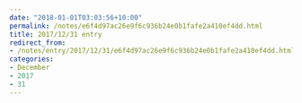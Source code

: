 ```yaml
---
date: "2018-01-01T03:03:56+10:00"
permalink: /notes/e6f4d97ac26e9f6c936b24e0b1fafe2a410ef4dd.html
title: 2017/12/31 entry
redirect_from:
- /notes/entry/2017/12/31/e6f4d97ac26e9f6c936b24e0b1fafe2a410ef4dd.html
categories:
- December
- 2017
- 31
---
```

